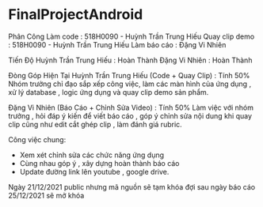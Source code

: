 # FinalProjectAndroid
Phân Công
Làm code : 518H0090 - Huỳnh Trần Trung Hiếu 
Quay clip demo : 518H0090 - Huỳnh Trần Trung Hiếu 
Làm báo cáo : Đặng Vi Nhiên

Tiến Độ
Huỳnh Trần Trung Hiếu : Hoàn Thành
Đặng Vi Nhiên : Hoàn Thành

Đòng Góp Hiện Tại
Huỳnh Trần Trung Hiếu (Code + Quay Clip) : Tính 50%
Nhóm trưởng chỉ đạo sắp xếp công việc, làm các màn hình của ứng dụng , xử lý database , logic ứng dụng và quay clip demo sản phẩm.

Đặng Vi Nhiên (Báo Cáo + Chỉnh Sửa Video) : Tính 50%
Làm việc với nhóm trưởng , hỏi đáp ý kiến để viết báo cáo , góp ý chỉnh sửa nội dung khi quay clip cũng như edit cắt ghép clip , làm đánh giá rubric.

Công việc chung:
- Xem xét chỉnh sửa các chức năng ứng dụng
- Cùng nhau góp ý , xây dựng hoàn thành báo cáo
- Update đường link lên youtube , google drive.

Ngày 21/12/2021 public nhưng mã nguồn sẽ tạm khóa đợi sau ngày báo cáo 25/12/2021 sẽ mở khóa
